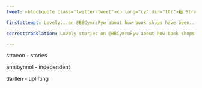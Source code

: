 ```yaml
---
tweet: <blockquote class="twitter-tweet"><p lang="cy" dir="ltr">🛍 Straeon hyfryd ar <a href="https://twitter.com/BBCCymruFyw?ref_src=twsrc%5Etfw">@BBCCymruFyw</a> am sut mae siopau llyfrau wedi bod yn codi calon yn ystod y cyfnod clo 💖<a href="https://twitter.com/hashtag/WythnosSiopauLlyfrauAnnibynnol?src=hash&amp;ref_src=twsrc%5Etfw">#WythnosSiopauLlyfrauAnnibynnol</a><a href="https://twitter.com/hashtag/CefnogiSiopauLlyfrau?src=hash&amp;ref_src=twsrc%5Etfw">#CefnogiSiopauLlyfrau</a> <a href="https://twitter.com/hashtag/CaruDarllen?src=hash&amp;ref_src=twsrc%5Etfw">#CaruDarllen</a> <br> <a href="https://t.co/qMWdRyXeQN">https://t.co/qMWdRyXeQN</a></p>&mdash; Cyngor Llyfrau Cymru (@LlyfrauCymru) <a href="https://twitter.com/LlyfrauCymru/status/1275162537793912832?ref_src=twsrc%5Etfw">June 22, 2020</a></blockquote> <script async src="https://platform.twitter.com/widgets.js" charset="utf-8"></script>

firstattempt: Lovely...on @BBCymruFyw about how book shops have been...during the lockdown. '#..BookshopWeek' '#SupportBookShops' '#LoveReading'

correcttranslation: Lovely stories on @BBCymruFyw about how book shops have been cheering us up during the lockdown. '#IndependentBookshopWeek' '#SupportBookShops' '#LoveReading'

---
```


straeon - stories

annibynnol - independent

darllen - uplifting










